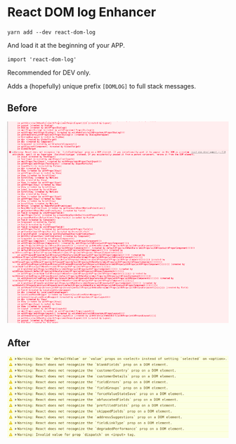 # React DOM log Enhancer

`yarn add --dev react-dom-log`

And load it at the beginning of your APP.

`import 'react-dom-log'`

Recommended for DEV only.

Adds a (hopefully) unique prefix `[DOMLOG]` to full stack messages.

## Before

![before](https://raw.githubusercontent.com/magic-m-johnson/react-dom-log/master/before.png)

## After

![after](https://raw.githubusercontent.com/magic-m-johnson/react-dom-log/master/after.png)
